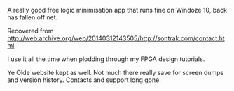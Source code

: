 
A really good free logic minimisation app that runs fine on Windoze 10, back has fallen off net.

Recovered from http://web.archive.org/web/20140312143505/http://sontrak.com/contact.html

I use it all the time when plodding through my FPGA design tutorials.

Ye Olde website kept as well.  Not much there really save for screen dumps and version history.  Contacts and support long gone.
